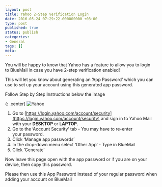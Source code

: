 ```yaml
---
layout: post
title: Yahoo 2-Step Verification Login
date: 2016-05-24 07:29:22.000000000 +03:00
type: post
published: true
status: publish
categories:
- General
tags: []
meta:
---
```


You will be happy to know that Yahoo has a feature to allow you to login to BlueMail in case you have 2-step verification enabled!

This will let you know about generating an ‘App Password’ which you can use to set up your account using this generated app password.

Follow Step by Step Instructions below the image

{: .center}
![Yahoo](/assets/GIF_Yahoo.gif)

1. Go to [https://login.yahoo.com/account/security](https://login.yahoo.com/account/security) and sign in to Yahoo Mail with your **DESKTOP** or **LAPTOP**.
2. Go to the ‘Account Security’ tab - You may have to re-enter your password.
3. Click ‘Manage app passwords’
4. In the drop-down menu select ‘Other App’ - Type in BlueMail
5. Click ‘Generate’

Now leave this page open with the app password or if you are on your device, then copy this password.

Please then use this App Password instead of your regular password when adding your account on BlueMail